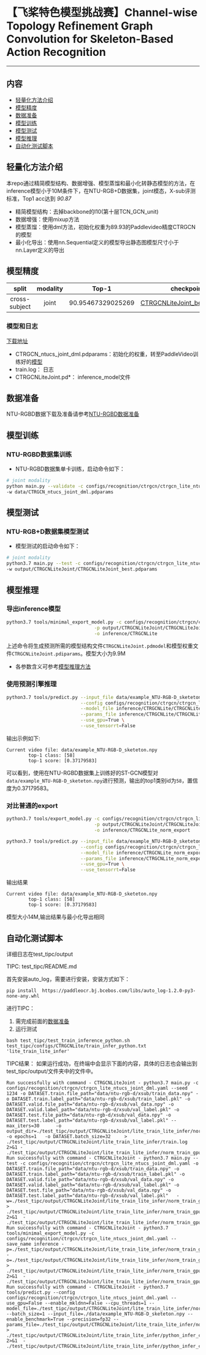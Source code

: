 # 【飞桨特色模型挑战赛】Channel-wise Topology Refinement Graph Convolution for Skeleton-Based Action Recognition

---
## 内容
- [轻量化方法介绍](#轻量化方法介绍)
- [模型精度](#模型精度)
- [数据准备](#数据准备)
- [模型训练](#模型训练)
- [模型测试](#模型测试)
- [模型推理](#模型推理)
- [自动化测试脚本](#自动化测试脚本)

## 轻量化方法介绍
本repo通过精简模型结构、数据增强、模型蒸馏和最小化转静态模型的方法，在inference模型小于10M条件下，在NTU-RGB+D数据集，joint模态，X-sub评测标准，Top1 acc达到 *90.87* 
- 精简模型结构：去掉backbone的l10(第十层TCN_GCN_unit)
- 数据增强：使用mixup方法
- 模型蒸馏：使用dml方法，初始化权重为89.93的Paddlevideo精度CTRGCN的模型
- 最小化导出：使用nn.Sequential定义的模型导出静态图模型尺寸小于nn.Layer定义的导出
## 模型精度
| split | modality |       Top-1       |                                                   checkpoints                                                   |
| :----: | :----: |:-----------------:|:---------------------------------------------------------------------------------------------------------------:|
| cross-subject | joint | 90.95467329025269 | [CTRGCNLiteJoint_best.pdparams](https://pan.baidu.com/s/12PiDBq0psb7tDcwjcl2d8w?pwd=sqbt) |
### 模型和日志
[下载地址](https://pan.baidu.com/s/12PiDBq0psb7tDcwjcl2d8w?pwd=sqbt)
- CTRGCN_ntucs_joint_dml.pdparams：初始化的权重，转至PaddleVideo训练好的[模型](https://videotag.bj.bcebos.com/PaddleVideo-release2.3/CTRGCN_ntucs_joint.pdparams)
- train.log： 日志
- CTRGCNLiteJoint.pd*： inference_model文件
## 数据准备

NTU-RGBD数据下载及准备请参考[NTU-RGBD数据准备](docs/zh-CN/dataset/ntu-rgbd.md)

## 模型训练

### NTU-RGBD数据集训练

- NTU-RGBD数据集单卡训练，启动命令如下：

```bash
# joint modality
python main.py --validate -c configs/recognition/ctrgcn/ctrgcn_lite_ntucs_joint_dml.yaml \
-w data/CTRGCN_ntucs_joint_dml.pdparams
```
## 模型测试

### NTU-RGB+D数据集模型测试

- 模型测试的启动命令如下：

```bash
# joint modality
python3.7 main.py --test -c configs/recognition/ctrgcn/ctrgcn_lite_ntucs_joint_dml.yaml \
-w output/CTRGCNLiteJoint/CTRGCNLiteJoint_best.pdparams  
```

## 模型推理

### 导出inference模型

```bash
python3.7 tools/minimal_export_model.py -c configs/recognition/ctrgcn/ctrgcn_lite_ntucs_joint_dml.yaml \
                                -p output/CTRGCNLiteJoint/CTRGCNLiteJoint_best.pdparams \
                                -o inference/CTRGCNLite
```
上述命令将生成预测所需的模型结构文件`CTRGCNLiteJoint.pdmodel`和模型权重文件`CTRGCNLiteJoint.pdiparams`。模型大小为9.9M

- 各参数含义可参考[模型推理方法](https://github.com/PaddlePaddle/PaddleVideo/blob/release/2.0/docs/zh-CN/start.md#2-%E6%A8%A1%E5%9E%8B%E6%8E%A8%E7%90%86)

### 使用预测引擎推理

```bash
python3.7 tools/predict.py --input_file data/example_NTU-RGB-D_sketeton.npy \
                           --config configs/recognition/ctrgcn/ctrgcn_lite_ntucs_joint_dml.yaml \
                           --model_file inference/CTRGCNLite/CTRGCNLiteJoint.pdmodel \
                           --params_file inference/CTRGCNLite/CTRGCNLiteJoint.pdiparams \
                           --use_gpu=True \
                           --use_tensorrt=False
```

输出示例如下:

```
Current video file: data/example_NTU-RGB-D_sketeton.npy
        top-1 class: [58]
        top-1 score: [0.37179583]
```

可以看到，使用在NTU-RGBD数据集上训练好的ST-GCN模型对`data/example_NTU-RGB-D_sketeton.npy`进行预测，输出的top1类别id为`58`，置信度为0.37179583。


### 对比普通的export

```bash
python3.7 tools/export_model.py -c configs/recognition/ctrgcn/ctrgcn_lite_ntucs_joint_dml.yaml \
                                -p output/CTRGCNLiteJoint/CTRGCNLiteJoint_best.pdparams \
                                -o inference/CTRGCNLite_norm_export

python3.7 tools/predict.py --input_file data/example_NTU-RGB-D_sketeton.npy \
                           --config configs/recognition/ctrgcn/ctrgcn_lite_ntucs_joint_dml.yaml \
                           --model_file inference/CTRGCNLite_norm_export/CTRGCNLiteJoint.pdmodel \
                           --params_file inference/CTRGCNLite_norm_export/CTRGCNLiteJoint.pdiparams \
                           --use_gpu=True \
                           --use_tensorrt=False
```
输出结果
```
Current video file: data/example_NTU-RGB-D_sketeton.npy
        top-1 class: [58]
        top-1 score: [0.37179583]
```
模型大小14M,输出结果与最小化导出相同

## 自动化测试脚本
详细日志在test_tipc/output

TIPC: test_tipc/README.md

首先安装auto_log，需要进行安装，安装方式如下：

```shell
pip install  https://paddleocr.bj.bcebos.com/libs/auto_log-1.2.0-py3-none-any.whl
```
进行TIPC：
1. 需完成前面的[数据准备](#数据准备)
2. 运行测试
```shell
bash test_tipc/test_train_inference_python.sh test_tipc/configs/CTRGCNLite/train_infer_python.txt 'lite_train_lite_infer'
```
TIPC结果：
如果运行成功，在终端中会显示下面的内容，具体的日志也会输出到test_tipc/output/文件夹中的文件中。
```
Run successfully with command - CTRGCNLiteJoint - python3.7 main.py -c configs/recognition/ctrgcn/ctrgcn_lite_ntucs_joint_dml.yaml --seed 1234 -o DATASET.train.file_path="data/ntu-rgb-d/xsub/train_data.npy" -o DATASET.train.label_path="data/ntu-rgb-d/xsub/train_label.pkl" -o DATASET.valid.file_path="data/ntu-rgb-d/xsub/val_data.npy" -o DATASET.valid.label_path="data/ntu-rgb-d/xsub/val_label.pkl" -o DATASET.test.file_path="data/ntu-rgb-d/xsub/val_data.npy" -o DATASET.test.label_path="data/ntu-rgb-d/xsub/val_label.pkl" --max_iters=30      -o output_dir=./test_tipc/output/CTRGCNLiteJoint/lite_train_lite_infer/norm_train_gpus_0_autocast_null_nodes_1 -o epochs=1   -o DATASET.batch_size=32     > ./test_tipc/output/CTRGCNLiteJoint/lite_train_lite_infer/train.log 2>&1 - ./test_tipc/output/CTRGCNLiteJoint/lite_train_lite_infer/norm_train_gpus_0_autocast_null_nodes_1.log 
Run successfully with command - CTRGCNLiteJoint - python3.7 main.py --test -c configs/recognition/ctrgcn/ctrgcn_lite_ntucs_joint_dml.yaml -o DATASET.train.file_path="data/ntu-rgb-d/xsub/train_data.npy" -o DATASET.train.label_path="data/ntu-rgb-d/xsub/train_label.pkl" -o DATASET.valid.file_path="data/ntu-rgb-d/xsub/val_data.npy" -o DATASET.valid.label_path="data/ntu-rgb-d/xsub/val_label.pkl" -o DATASET.test.file_path="data/ntu-rgb-d/xsub/val_data.npy" -o DATASET.test.label_path="data/ntu-rgb-d/xsub/val_label.pkl"   -w=./test_tipc/output/CTRGCNLiteJoint/lite_train_lite_infer/norm_train_gpus_0_autocast_null_nodes_1/CTRGCNLiteJoint_epoch_00001.pdparams > ./test_tipc/output/CTRGCNLiteJoint/lite_train_lite_infer/norm_train_gpus_0_autocast_null_nodes_1_eval.log 2>&1  - ./test_tipc/output/CTRGCNLiteJoint/lite_train_lite_infer/norm_train_gpus_0_autocast_null_nodes_1_eval.log 
Run successfully with command - CTRGCNLiteJoint - python3.7 tools/minimal_export_model.py -c configs/recognition/ctrgcn/ctrgcn_lite_ntucs_joint_dml.yaml --save_name inference -p=./test_tipc/output/CTRGCNLiteJoint/lite_train_lite_infer/norm_train_gpus_0_autocast_null_nodes_1/CTRGCNLiteJoint_epoch_00001.pdparams -o=./test_tipc/output/CTRGCNLiteJoint/lite_train_lite_infer/norm_train_gpus_0_autocast_null_nodes_1 > ./test_tipc/output/CTRGCNLiteJoint/lite_train_lite_infer/norm_train_gpus_0_autocast_null_nodes_1_export.log 2>&1  - ./test_tipc/output/CTRGCNLiteJoint/lite_train_lite_infer/norm_train_gpus_0_autocast_null_nodes_1_export.log 
Run successfully with command - CTRGCNLiteJoint - python3.7 tools/predict.py --config configs/recognition/ctrgcn/ctrgcn_lite_ntucs_joint_dml.yaml --use_gpu=False --enable_mkldnn=False --cpu_threads=1 --model_file=./test_tipc/output/CTRGCNLiteJoint/lite_train_lite_infer/norm_train_gpus_0_autocast_null_nodes_1/inference.pdmodel --batch_size=1 --input_file=./data/example_NTU-RGB-D_sketeton.npy --enable_benchmark=True --precision=fp32 --params_file=./test_tipc/output/CTRGCNLiteJoint/lite_train_lite_infer/norm_train_gpus_0_autocast_null_nodes_1/inference.pdiparams > ./test_tipc/output/CTRGCNLiteJoint/lite_train_lite_infer/python_infer_cpu_gpus_0_usemkldnn_False_threads_1_precision_fp32_batchsize_1.log 2>&1  - ./test_tipc/output/CTRGCNLiteJoint/lite_train_lite_infer/python_infer_cpu_gpus_0_usemkldnn_False_threads_1_precision_fp32_batchsize_1.log 
```